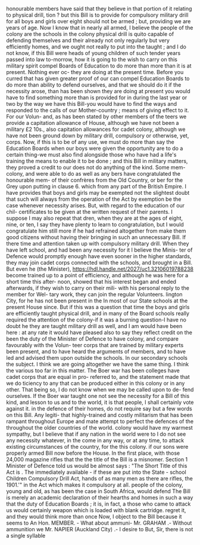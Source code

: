 honourable members have said that they believe in that portion of it relating to physical drill, tion ? but this Bill is to provide for compulsory military drill for all boys and girls over eight should not be armed ; but, providing we are years of age. Now I know that in nearly all armed, I believe the people of the colony are the schools in the colony physical drill is quito capable of defending themselves and their already not only regularly but very efficiently homes, and we ought not really to put into the taught ; and I do not know, if this Bill were heads of young children of such tender years passed into law to-morrow, how it is going to the wish to carry on this military spirit compel Boards of Education to do more than more than it is at present. Nothing ever oc- they are doing at the present time. Before you curred that has given greater proof of our can compel Education Boards to do more than ability to defend ourselves, and that we should do it if the necessity arose, than has been shown they are doing at present you would have to find something more than is provided for in during the last year or two by the way we have this Bill-you would have to find the ways and responded to the calls of our Mother-country ; means of giving effect to it. For our Volun- and, as has been stated by other members of the teers we provide a capitation allowance of House, although we have not been a military £2 10s., also capitation allowances for cadet colony, although we have not been ground down by military drill, compulsory or otherwise, yet, corps. Now, if this is to be of any use, we must do more than say the Education Boards when our boys were given the opportunity are to do a certain thing-we must also find alongside those who have had a life's training the means to enable it to be done ; and this Bill in military matters, they proved a credit to our does not do anything of the kind. Some mem- colony, and were able to do as well as any bers have congratulated the honourable mem- of their confrères from the Old Country, or ber for the Grey upon putting in clause 6. which from any part of the British Empire. I have provides that boys and girls may be exempted not the slightest doubt that such will always from the operation of the Act by exemption be the case whenever necessity arises. But, with regard to the education of our chil- certificates to be given at the written request of their parents. I suppose I may also repeat that dren, when they are at the ages of eight, nine, or ten, I say they have plenty to learn to congratulation, but I would congratulate him still more if he had refrained altogether from make them good citizens without having their bringing in such an unnecessary Bill. If there time and attention taken up with compulsory military drill. When they have left school, and had been any necessity for it I believe the Minis- ter of Defence would promptly enough have even sooner in the higher standards, they may join cadet corps connected with the schools, and brought in a Bill. But even he (the Minister), https://hdl.handle.net/2027/uc1.32106019788238 become trained up to a point of efficiency, and although he was here for a short time this after- noon, showed that his interest began and ended afterwards, if they wish to carry on their mili- with his personal reply to the member for Wel- tary work, they can join the regular Volunteers. lington City, for he has not been present in the In most of our State schools at the present House since. But if this was a question that time the boys and girls are efficiently taught physical drill, and in many of the Board schools really required the attention of the colony-if it was a burning question-I have no doubt he they are taught military drill as well, and I am would have been here : at any rate it would have pleased also to say they reflect credit on the been the duty of the Minister of Defence to have colony, and compare favourably with the Volun- teer corps that are trained by military experts been present, and to have heard the arguments of members, and to have led and advised them upon outside the schools. In our secondary schools the subject. I think we are going altogether we have the same thing. I think the various too far in this matter. The Boer war has been colleges have cadet corps that are equal in pro- referred to, and the statement made that we do ticiency to any that can be produced either in this colony or in any other. That being so, I do not know when we may be called upon to de- fend ourselves. If the Boer war taught one not see the necessity for a Bill of this kind, and lesson to us and to the world, it is that people, I shall certainly vote against it. in the defence of their homes, do not require say but a few words on this Bill. Any legiti- that highly-trained and costly militarism that has been rampant throughout Europe and mate attempt to perfect the defences of the throughout the older countries of the world. colony would have my warmest sympathy, but I believe that if any nation in the world were to I do not see any necessity whatever, in the come in any way, or at any time, to attack existing circumstances of the country, for the this colony. if our sons were properly armed Bill now before the House. In the first place, with those 24,000 magazine rifles that the the title of the Bill is a misnomer. Section 1 Minister of Defence told us would be almost says : "The Short Title of this Act is . The immediately available - if these are put into the State - school Children Compulsory Drill Act, hands of as many men as there are rifles, the 1901.'" in the Act which makes it compulsory at all. people of the colony, young and old, as has been the case in South Africa, would defend The Bill is merely an academic declaration of their hearths and homes in such a way that the duty of Education Boards ; it is, in fact, a those who came to attack us would certainly weapon which is loaded with blank cartridge. regret it, and they would think more than once Now, I object to the Bill because it seems to An Hon. MEMBER. - What about ammuni- Mr. GRAHAM .- Without ammunition we Mr. NAPIER (Auckland City) .- I desire to But, Sir, there is not a single syllable 